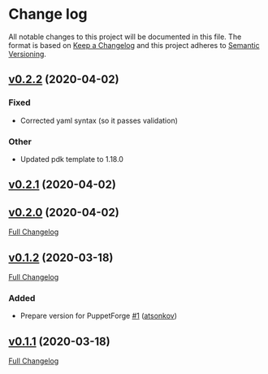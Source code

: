 # Change log

All notable changes to this project will be documented in this file. The format is based on [Keep a Changelog](http://keepachangelog.com/en/1.0.0/) and this project adheres to [Semantic Versioning](http://semver.org).

## [v0.2.2](https://github.com/atsonkov/puppet-module-grubby/tree/v0.2.1) (2020-04-02)

### Fixed

- Corrected yaml syntax (so it passes validation)

### Other

- Updated pdk template to 1.18.0

## [v0.2.1](https://github.com/atsonkov/puppet-module-grubby/tree/v0.2.1) (2020-04-02)

## [v0.2.0](https://github.com/atsonkov/puppet-module-grubby/tree/v0.2.0) (2020-04-02)

[Full Changelog](https://github.com/atsonkov/puppet-module-grubby/compare/v0.1.2...v0.2.0)

## [v0.1.2](https://github.com/atsonkov/puppet-module-grubby/tree/v0.1.2) (2020-03-18)

[Full Changelog](https://github.com/atsonkov/puppet-module-grubby/compare/v0.1.1...v0.1.2)

### Added

- Prepare version for PuppetForge [\#1](https://github.com/atsonkov/puppet-module-grubby/pull/1) ([atsonkov](https://github.com/atsonkov))

## [v0.1.1](https://github.com/atsonkov/puppet-module-grubby/tree/v0.1.1) (2020-03-18)

[Full Changelog](https://github.com/atsonkov/puppet-module-grubby/compare/8ba431204333a544ae7999c1ff55f07e6f8ad5ba...v0.1.1)

